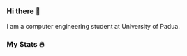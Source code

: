### Hi there 👋
I am a computer engineering student at University of Padua.

### My Stats :fire: 
<img src="https://komarev.com/ghpvc/?username=Sproc01&style=flat-square&color=blue" alt=""/>

<!--
**Sproc01/Sproc01** is a ✨ _special_ ✨ repository because its `README.md` (this file) appears on your GitHub profile.

Here are some ideas to get you started:

- 🔭 I’m currently working on ...
- 🌱 I’m currently learning ...
- 👯 I’m looking to collaborate on ...
- 🤔 I’m looking for help with ...
- 💬 Ask me about ...
- 📫 How to reach me: ...
- 😄 Pronouns: ...
- ⚡ Fun fact: ...
-->
